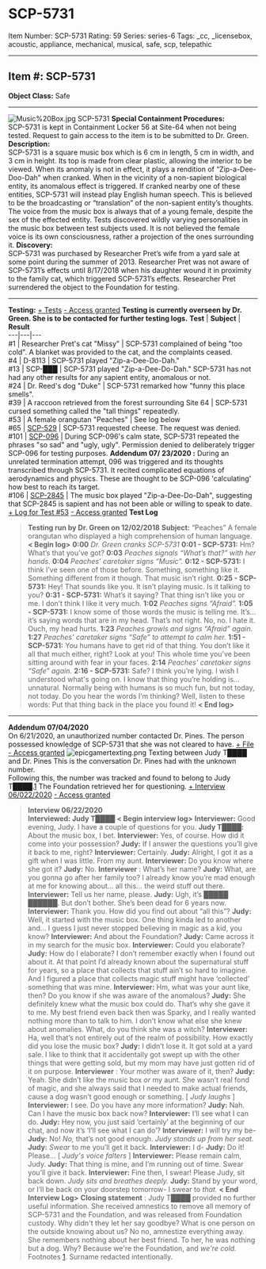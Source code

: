 # SCP-5731
Item Number: SCP-5731
Rating: 59
Series: series-6
Tags: _cc, _licensebox, acoustic, appliance, mechanical, musical, safe, scp, telepathic

---

**Item #:** SCP-5731  
---  
**Object Class:** Safe  
* * *
![Music%20Box.jpg](http://scp-wiki.wdfiles.com/local--files/scp-5731/Music%20Box.jpg)
SCP-5731
**Special Containment Procedures:**  
SCP-5731 is kept in Containment Locker 56 at Site-64 when not being tested. Request to gain access to the item is to be submitted to Dr. Green.
**Description:**  
SCP-5731 is a square music box which is 6 cm in length, 5 cm in width, and 3 cm in height. Its top is made from clear plastic, allowing the interior to be viewed. When its anomaly is not in effect, it plays a rendition of “Zip-a-Dee-Doo-Dah” when cranked. When in the vicinity of a non-sapient biological entity, its anomalous effect is triggered. If cranked nearby one of these entities, SCP-5731 will instead play English human speech. This is believed to be the broadcasting or “translation” of the non-sapient entity’s thoughts. The voice from the music box is always that of a young female, despite the sex of the effected entity. Tests discovered wildly varying personalities in the music box between test subjects used. It is not believed the female voice is its own consciousness, rather a projection of the ones surrounding it.
**Discovery:**  
SCP-5731 was purchased by Researcher Pret’s wife from a yard sale at some point during the summer of 2013. Researcher Pret was not aware of SCP-5731’s effects until 8/17/2018 when his daughter wound it in proximity to the family cat, which triggered SCP-5731’s effects. Researcher Pret surrendered the object to the Foundation for testing.
* * *
**Testing:**
[\+ Tests](javascript:;)
[\- Access granted](javascript:;)
**Testing is currently overseen by Dr. Green. She is to be contacted for further testing logs.**
**Test** | **Subject** | **Result**  
---|---|---  
#1 | Researcher Pret's cat "Missy" | SCP-5731 complained of being "too cold". A blanket was provided to the cat, and the complaints ceased.  
#4 | D-8113 | SCP-5731 played "Zip-a-Dee-Do-Dah."  
#13 | SCP-███ | SCP-5731 played "Zip-a-Dee-Do-Dah." SCP-5731 has not had any other results for any sapient entity, anomalous or not.  
#24 | Dr. Reed's dog "Duke" | SCP-5731 remarked how "funny this place smells".  
#39 | A raccoon retrieved from the forest surrounding Site 64 | SCP-5731 cursed something called the "tall things" repeatedly.  
#53 | A female orangutan "Peaches" | See log below  
#65 | [SCP-529](http://www.scp-wiki.net/scp-529) | SCP-5731 requested cheese. The request was denied.  
#101 | [SCP-096](http://www.scp-wiki.net/scp-096) | During SCP-096's calm state, SCP-5731 repeated the phrases "so sad" and "ugly, ugly". Permission denied to deliberately trigger SCP-096 for testing purposes. **Addendum 07/ 23/2020 :** During an unrelated termination attempt, 096 was triggered and its thoughts transcribed through SCP-5731. It recited complicated equations of aerodynamics and physics. These are thought to be SCP-096 'calculating' how best to reach its target.  
#106 | [SCP-2845](http://www.scp-wiki.net/scp-2845) | The music box played "Zip-a-Dee-Do-Dah", suggesting that SCP-2845 is sapient and has not been able or willing to speak to date.  
[\+ Log for Test #53](javascript:;)
[\- Access granted](javascript:;)
**Test Log**
> **Testing run by Dr. Green on 12/02/2018**
> **Subject:** “Peaches” A female orangutan who displayed a high comprehension of human language.
> **< Begin log>**
> **0:00** _Dr. Green cranks SCP-5731_
> **0:01 - SCP-5731:** Hm? What’s that you’ve got?
> **0:03** _Peaches signals “What’s that?” with her hands._
> **0:04** _Peaches’ caretaker signs “Music”._
> **0:12 - SCP-5731:** I think I’ve seen one of those before. Something, something like it. Something different from it though. That music isn’t right.
> **0:25 - SCP-5731:** Hey! That sounds like you. It isn’t playing music. Is it talking to you?
> **0:31 - SCP-5731:** What’s it saying? That thing isn’t like you or me. I don’t think I like it very much.
> **1:02** _Peaches signs “Afraid”._
> **1:05 - SCP-5731:** I know some of those words the music is telling me. It’s… it’s saying words that are in my head. That’s not right. No, no. I hate it. Ouch, my head hurts.
> **1:23** _Peaches growls and signs “Afraid” again._
> **1:27** _Peaches’ caretaker signs “Safe” to attempt to calm her._
> **1:51 - SCP-5731:** You humans have to get rid of that thing. You don’t like it all that much either, right? Look at you! This whole time you’ve been sitting around with fear in your faces.
> **2:14** _Peaches’ caretaker signs “Safe” again._
> **2:16 - SCP-5731:** Safe? I think you’re lying. I wish I understood what's going on. I know that thing you’re holding is… unnatural. Normally being with humans is so much fun, but not today, not today. Do you hear the words I’m thinking? Well, listen to these words: Put that thing back in the place you found it!
> **< End log>**
* * *
**Addendum 07/04/2020**  
On 6/21/2020, an unauthorized number contacted Dr. Pines. The person possessed knowledge of SCP-5731 that she was not cleared to have.
[\+ File](javascript:;)
[ \- Access granted](javascript:;)
![epicgamertexting.png](http://scp-wiki.wdfiles.com/local--files/scp-5731/epicgamertexting.png)
Texting between Judy T████ and Dr. Pines
This is the conversation Dr. Pines had with the unknown number.  
Following this, the number was tracked and found to belong to Judy T████.[1](javascript:;) The Foundation retrieved her for questioning.
[\+ Interview 06/022/2020](javascript:;)
[\- Access granted](javascript:;)
> **Interview 06/22/2020**  
>  **Interviewed: Judy T████**
> **< Begin interview log>**
> **Interviewer:** Good evening, Judy. I have a couple of questions for you.
> **Judy T████:** About the music box, I bet.
> **Interviewer:** Yes, of course. How did it come into your possession?
> **Judy:** If I answer the questions you’ll give it back to me, right?
> **Interviewer:** Certainly.
> **Judy:** Alright, I got it as a gift when I was little. From my aunt.
> **Interviewer:** Do you know where she got it?
> **Judy:** No.
> **Interviewer** : What’s her name?
> **Judy:** What, are you gonna go after her family too? I already know you’re mad enough at me for knowing about… all this… the weird stuff out there.
> **Interviewer:** Tell us her name, please.
> **Judy:** Ugh, it’s █████ ██████. But don’t bother. She’s been dead for 6 years now.
> **Interviewer:** Thank you. How did you find out about “all this”?
> **Judy:** Well, it started with the music box. One thing kinda led to another and… I guess I just never stopped believing in magic as a kid, you know?
> **Interviewer:** And about the Foundation?
> **Judy:** Came across it in my search for the music box.
> **Interviewer:** Could you elaborate?
> **Judy:** How do I elaborate? I don’t remember exactly when I found out about it. At that point I’d already known about the supernatural stuff for years, so a place that collects that stuff ain’t so hard to imagine. And I figured a place that collects magic stuff might have ‘collected’ something that was mine.
> **Interviewer:** Hm, what was your aunt like, then? Do you know if she was aware of the anomalous?
> **Judy:** She definitely knew what the music box could do. That’s why she gave it to me. My best friend even back then was Sparky, and I really wanted nothing more than to talk to him. I don’t know what else she knew about anomalies. What, do you think she was a witch?
> **Interviewer:** Ha, well that’s not entirely out of the realm of possibility. How exactly did you lose the music box?
> **Judy:** I didn’t lose it. It got sold at a yard sale. I like to think that it accidentally got swept up with the other things that were getting sold, but my mom may have just gotten rid of it on purpose.
> **Interviewer** : Your mother was aware of it, then?
> **Judy:** Yeah. She didn’t like the music box _or_ my aunt. She wasn’t real fond of magic, and she always said that I needed to make actual friends, cause a dog wasn’t good enough or something. [ _Judy laughs_ ]
> **Interviewer:** I see. Do you have any more information?
> **Judy:** Nah. Can I have the music box back now?
> **Interviewer:** I’ll see what I can do.
> **Judy:** Hey now, you just said ‘certainly’ at the beginning of our chat, and now it’s ‘I’ll see what I can do’?
> **Interviewer:** I will try my be-
> **Judy:** No! _No,_ that’s not good enough.
> _Judy stands up from her seat._
> **Judy:** _Swear_ to me you’ll get it back.
> **Interviewer:** I d-
> **Judy:** Do it! Please… [ _Judy's voice falters_ ]
> **Interviewer:** Please remain calm, Judy.
> **Judy:** That thing is mine, and I’m running out of time. Swear you’ll give it back.
> **Interviewer:** Fine then, I swear! Please Judy, sit back down.
> _Judy sits and breathes deeply._
> **Judy:** Stand by your word, or I’ll be back on your doorstep tomorrow- I swear to _that._
> **< End Interview Log>**
> **Closing statement** : Judy T████ provided no further useful information. She received amnestics to remove all memory of SCP-5731 and the Foundation, and was released from Foundation custody.
Why didn't they let her say goodbye? What is one person on the outside knowing about us? No no, amnestize everything away. She remembers nothing about her best friend. To her, he was nothing but a dog. Why? Because we're the Foundation, and _we're cold._
Footnotes
[1](javascript:;). Surname redacted intentionally.